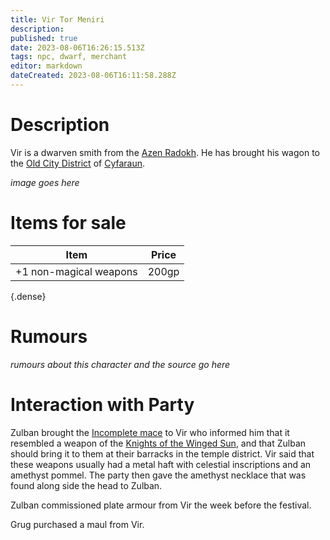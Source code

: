 ```yaml
---
title: Vir Tor Meniri
description: 
published: true
date: 2023-08-06T16:26:15.513Z
tags: npc, dwarf, merchant
editor: markdown
dateCreated: 2023-08-06T16:11:58.288Z
---
```


# Description
Vir is a dwarven smith from the [Azen Radokh](/locations/dwarven_strongholds). He has brought his wagon to the [Old City District](/locations/cyfaraun/old_town_district) of [Cyfaraun](/locations/cyfaraun).

*image goes here*

# Items for sale
| Item | Price |
|---|---|
| +1 non-magical weapons | 200gp |
{.dense}

# Rumours
*rumours about this character and the source go here*

# Interaction with Party
Zulban brought the [Incomplete mace](/items/incomplete_mace#consultation-with-vir) to Vir who informed him that it resembled a weapon of the [Knights of the Winged Sun](/factions/knights_of_the_winged_sun), and that Zulban should bring it to them at their barracks in the temple district. Vir said that these weapons usually had a metal haft with celestial inscriptions and an amethyst pommel. The party then gave the amethyst necklace that was found along side the head to Zulban. 

Zulban commissioned plate armour from Vir the week before the festival.

Grug purchased a maul from Vir.